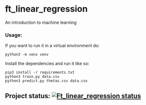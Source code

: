 # ft_linear_regression

An introduction to machine learning

### Usage:

If you want to run it in a virtual environment do:

```shell script
python3 -m venv venv
```

Install the dependencies and run it like so:

```shell script
pip3 install -r requirements.txt
python3 train.py data.csv
python3 predict.py thetas.csv data.csv
```

## Project status: [![Ft_linear_regression status](https://badge42.herokuapp.com/api/project/pde-bakk/ft_linear_regression)](https://github.com/JaeSeoKim/badge42)
